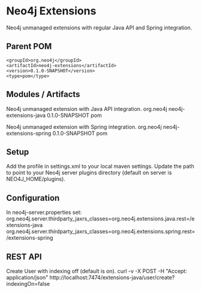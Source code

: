 Neo4j Extensions
========================

Neo4j unmanaged extensions with regular Java API and Spring integration.

Parent POM
----------

	<groupId>org.neo4j</groupId>
	<artifactId>neo4j-extensions</artifactId>
	<version>0.1.0-SNAPSHOT</version>
	<type>pom</type>


Modules / Artifacts
-------------------

Neo4j unmanaged extension with Java API integration.
	<!-- neo4j-extensions-java -->
	<groupId>org.neo4j</groupId>
	<artifactId>neo4j-extensions-java</artifactId>
	<version>0.1.0-SNAPSHOT</version>
	<type>pom</type>

Neo4j unmanaged extension with Spring integration.
	<!-- neo4j-extensions-spring -->
	<groupId>org.neo4j</groupId>
	<artifactId>neo4j-extensions-spring</artifactId>
	<version>0.1.0-SNAPSHOT</version>
	<type>pom</type>


Setup
-----

Add the profile in settings.xml to your local maven settings.
Update the path to point to your Neo4j server plugins directory (default on server is NEO4J_HOME/plugins).


Configuration
-------------
In neo4j-server.properties set:
	org.neo4j.server.thirdparty_jaxrs_classes=org.neo4j.extensions.java.rest=/extensions-java
	org.neo4j.server.thirdparty_jaxrs_classes=org.neo4j.extensions.spring.rest=/extensions-spring


REST API
--------

Create User with indexing off (default is on).
	curl -v -X POST -H "Accept: application/json" http://localhost:7474/extensions-java/user/create?indexingOn=false

